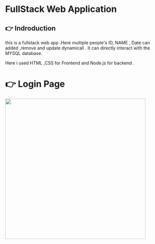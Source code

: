  #  FullStack Web Application 


## 👉 Indroduction 

 this is a fullstack web app .Here   multiple people's ID, NAME , Date can added  ,remove and update dynamicall . It can directly interact with the MYSQL database. 

 Here i used HTML ,CSS for Frontend and Node.js for backend .


 # 👉 Login Page 

<img   width =450px src="G:/3-1/FullStack/public/login.png">


 
